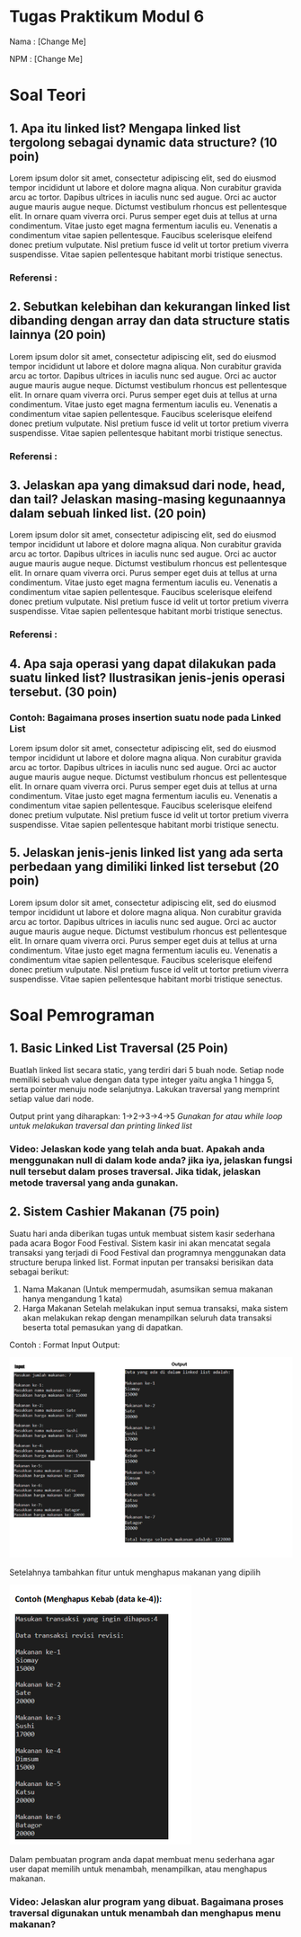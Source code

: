 # Tugas Praktikum Modul 6

Nama : [Change Me]

NPM : [Change Me]

# Soal Teori

## 1. Apa itu linked list? Mengapa linked list tergolong sebagai dynamic data structure? (10 poin)

Lorem ipsum dolor sit amet, consectetur adipiscing elit, sed do eiusmod tempor incididunt ut labore et dolore magna aliqua. Non curabitur gravida arcu ac tortor. Dapibus ultrices in iaculis nunc sed augue. Orci ac auctor augue mauris augue neque. Dictumst vestibulum rhoncus est pellentesque elit. In ornare quam viverra orci. Purus semper eget duis at tellus at urna condimentum. Vitae justo eget magna fermentum iaculis eu. Venenatis a condimentum vitae sapien pellentesque. Faucibus scelerisque eleifend donec pretium vulputate. Nisl pretium fusce id velit ut tortor pretium viverra suspendisse. Vitae sapien pellentesque habitant morbi tristique senectus.

### Referensi :

## 2. Sebutkan kelebihan dan kekurangan linked list dibanding dengan array dan data structure statis lainnya (20 poin)

Lorem ipsum dolor sit amet, consectetur adipiscing elit, sed do eiusmod tempor incididunt ut labore et dolore magna aliqua. Non curabitur gravida arcu ac tortor. Dapibus ultrices in iaculis nunc sed augue. Orci ac auctor augue mauris augue neque. Dictumst vestibulum rhoncus est pellentesque elit. In ornare quam viverra orci. Purus semper eget duis at tellus at urna condimentum. Vitae justo eget magna fermentum iaculis eu. Venenatis a condimentum vitae sapien pellentesque. Faucibus scelerisque eleifend donec pretium vulputate. Nisl pretium fusce id velit ut tortor pretium viverra suspendisse. Vitae sapien pellentesque habitant morbi tristique senectus.

### Referensi :

## 3. Jelaskan apa yang dimaksud dari node, head, dan tail? Jelaskan masing-masing kegunaannya dalam sebuah linked list. (20 poin)

Lorem ipsum dolor sit amet, consectetur adipiscing elit, sed do eiusmod tempor incididunt ut labore et dolore magna aliqua. Non curabitur gravida arcu ac tortor. Dapibus ultrices in iaculis nunc sed augue. Orci ac auctor augue mauris augue neque. Dictumst vestibulum rhoncus est pellentesque elit. In ornare quam viverra orci. Purus semper eget duis at tellus at urna condimentum. Vitae justo eget magna fermentum iaculis eu. Venenatis a condimentum vitae sapien pellentesque. Faucibus scelerisque eleifend donec pretium vulputate. Nisl pretium fusce id velit ut tortor pretium viverra suspendisse. Vitae sapien pellentesque habitant morbi tristique senectus.
### Referensi :
## 4. Apa saja operasi yang dapat dilakukan pada suatu linked list? Ilustrasikan jenis-jenis operasi tersebut. (30 poin)
### Contoh: Bagaimana proses insertion suatu node pada Linked List
Lorem ipsum dolor sit amet, consectetur adipiscing elit, sed do eiusmod tempor incididunt ut labore et dolore magna aliqua. Non curabitur gravida arcu ac tortor. Dapibus ultrices in iaculis nunc sed augue. Orci ac auctor augue mauris augue neque. Dictumst vestibulum rhoncus est pellentesque elit. In ornare quam viverra orci. Purus semper eget duis at tellus at urna condimentum. Vitae justo eget magna fermentum iaculis eu. Venenatis a condimentum vitae sapien pellentesque. Faucibus scelerisque eleifend donec pretium vulputate. Nisl pretium fusce id velit ut tortor pretium viverra suspendisse. Vitae sapien pellentesque habitant morbi tristique senectu.

## 5. Jelaskan jenis-jenis linked list yang ada serta perbedaan yang dimiliki linked list tersebut (20 poin)

Lorem ipsum dolor sit amet, consectetur adipiscing elit, sed do eiusmod tempor incididunt ut labore et dolore magna aliqua. Non curabitur gravida arcu ac tortor. Dapibus ultrices in iaculis nunc sed augue. Orci ac auctor augue mauris augue neque. Dictumst vestibulum rhoncus est pellentesque elit. In ornare quam viverra orci. Purus semper eget duis at tellus at urna condimentum. Vitae justo eget magna fermentum iaculis eu. Venenatis a condimentum vitae sapien pellentesque. Faucibus scelerisque eleifend donec pretium vulputate. Nisl pretium fusce id velit ut tortor pretium viverra suspendisse. Vitae sapien pellentesque habitant morbi tristique senectus.


# Soal Pemrograman

## 1. Basic Linked List Traversal (25 Poin)

Buatlah linked list secara static, yang terdiri dari 5 buah node. Setiap node memiliki sebuah value dengan data type integer yaitu angka 1 hingga 5, serta pointer menuju node selanjutnya. Lakukan traversal yang memprint setiap value dari node.

Output print yang diharapkan:
1->2->3->4->5
*Gunakan for atau while loop untuk melakukan traversal dan printing linked list*
### Video: Jelaskan kode yang telah anda buat. Apakah anda menggunakan null di dalam kode anda? jika iya, jelaskan fungsi null tersebut dalam proses traversal. Jika tidak, jelaskan metode traversal yang anda gunakan.

## 2. Sistem Cashier Makanan (75 poin)

Suatu hari anda diberikan tugas untuk membuat sistem kasir sederhana pada acara Bogor Food Festival. Sistem kasir ini akan mencatat segala transaksi yang terjadi di Food Festival dan programnya menggunakan data structure berupa linked list. 
Format inputan per transaksi berisikan data sebagai berikut: 
1. Nama Makanan (Untuk mempermudah, asumsikan semua makanan hanya mengandung 1 kata) 
2. Harga Makanan Setelah melakukan input semua transaksi, maka sistem akan melakukan rekap dengan menampilkan seluruh data transaksi beserta total pemasukan yang di dapatkan.

Contoh :
Format Input Output:

![Alt text](iof.png)

Setelahnya tambahkan fitur untuk menghapus makanan yang dipilih

![Alt text](del.png)

Dalam pembuatan program anda dapat membuat menu sederhana agar user dapat memilih untuk menambah, menampilkan, atau menghapus makanan.
### Video: Jelaskan alur program yang dibuat. Bagaimana proses traversal digunakan untuk menambah dan menghapus menu makanan?





